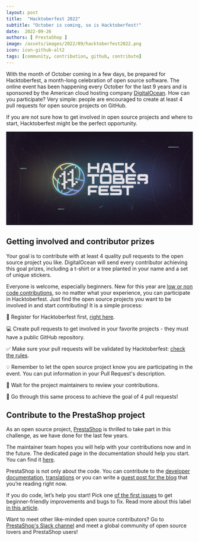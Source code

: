 ```yaml
---
layout: post
title:  "Hacktoberfest 2022"
subtitle: "October is coming, so is Hacktoberfest!"
date:  2022-09-26
authors: [ PrestaShop ]
image: /assets/images/2022/09/hacktoberfest2022.png
icon: icon-github-alt2
tags: [community, contribution, github, contribute]
---
```


With the month of October coming in a few days, be prepared for Hacktoberfest, a month-long celebration of open source software. The online event has been happening every October for the last 9 years and is sponsored by the American cloud hosting company [DigitalOcean](https://www.digitalocean.com). How can you participate? Very simple: people are encouraged to create at least 4 pull requests for open source projects on GitHub.

If you are not sure how to get involved in open source projects and where to start, Hacktoberfest might be the perfect opportunity.

![Hacktoberfest 2022](/assets/images/2022/09/hacktoberfest2022.png)


## Getting involved and contributor prizes

Your goal is to contribute with at least 4 quality pull requests to the open source project you like. DigitalOcean will send every contributor achieving this goal prizes, including a t-shirt or a tree planted in your name and a set of unique stickers.

Everyone is welcome, especially beginners. New for this year are [low or non code contributions](https://hacktoberfest.com/about/#low-or-non-code), so no matter what your experience, you can participate in Hacktoberfest. Just find the open source projects you want to be involved in and start contributing! It is a simple process:

:wave: Register for Hacktoberfest first, [right here](https://hacktoberfest.digitalocean.com/register).

:computer: Create pull requests to get involved in your favorite projects - they must have a public GitHub repository.

:white_check_mark: Make sure your pull requests will be validated by Hacktoberfest: [check the rules](https://hacktoberfest.com/participation/#pr-mr-details).

:bulb: Remember to let the open source project know you are participating in the event. You can put information in your Pull Request's description.

:busts_in_silhouette: Wait for the project maintainers to review your contributions.

:repeat: Go through this same process to achieve the goal of 4 pull requests!

## Contribute to the PrestaShop project

As an open source project, [PrestaShop](https://github.com/PrestaShop) is thrilled to take part in this challenge, as we have done for the last few years.

The maintainer team hopes you will help with your contributions now and in the future. The dedicated page in the documentation should help you start. You can find it [here](https://devdocs.prestashop-project.org/8/contribute/).

PrestaShop is not only about the code. You can contribute to the [developer documentation](https://devdocs.prestashop-project.org/8/), [translations](https://crowdin.com/project/prestashop-official) or you can write a [guest post for the blog](https://build.prestashop-project.org/howtos/misc/how-to-write-on-this-blog/) that you’re reading right now.

If you do code, let’s help you start! Pick one [of the first issues](https://github.com/PrestaShop/PrestaShop/issues?q=is%3Aissue+is%3Aopen+label%3A%22good+first+issue%22) to get beginner-friendly improvements and bugs to fix. Read more about this label [in this article](https://build.prestashop-project.org/news/a-definition-of-the-good-first-issue-label).

Want to meet other like-minded open source contributors? Go to [PrestaShop's Slack channel](https://www.prestashop-project.org/slack/) and meet a global community of open source lovers and PrestaShop users!
